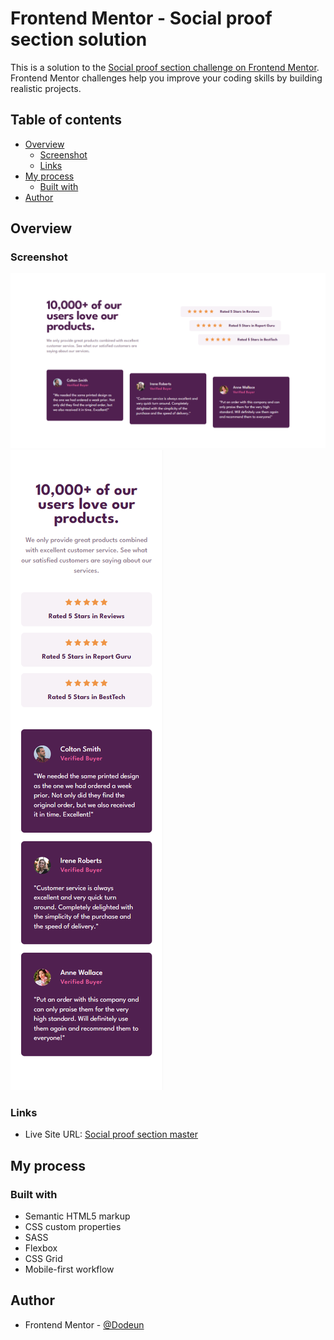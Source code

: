 # Frontend Mentor - Social proof section solution

This is a solution to the [Social proof section challenge on Frontend Mentor](https://www.frontendmentor.io/challenges/social-proof-section-6e0qTv_bA). Frontend Mentor challenges help you improve your coding skills by building realistic projects. 

## Table of contents

- [Overview](#overview)
  - [Screenshot](#screenshot)
  - [Links](#links)
- [My process](#my-process)
  - [Built with](#built-with)
- [Author](#author)

## Overview

### Screenshot

![DESKTOP DESIGN](my_design_pictures/social-proof-section-desktop.png)
![DESKTOP DESIGN](my_design_pictures/social-proof-section-mobile.png)

### Links

- Live Site URL: [Social proof section master](https://social-proof-section-master.dodeun.com/)

## My process

### Built with

- Semantic HTML5 markup
- CSS custom properties
- SASS
- Flexbox
- CSS Grid
- Mobile-first workflow

## Author

- Frontend Mentor - [@Dodeun](https://www.frontendmentor.io/profile/Dodeun)